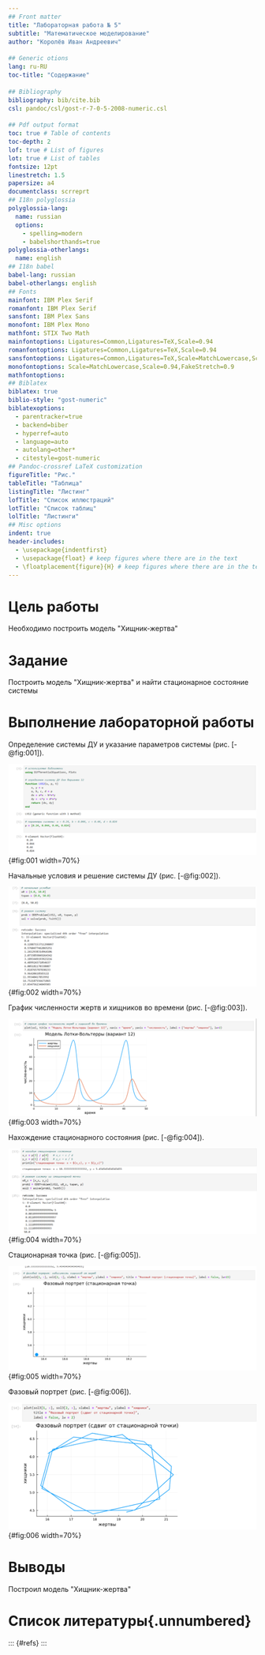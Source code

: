 ```yaml
---
## Front matter
title: "Лабораторная работа № 5"
subtitle: "Математическое моделирование"
author: "Королёв Иван Андреевич"

## Generic otions
lang: ru-RU
toc-title: "Содержание"

## Bibliography
bibliography: bib/cite.bib
csl: pandoc/csl/gost-r-7-0-5-2008-numeric.csl

## Pdf output format
toc: true # Table of contents
toc-depth: 2
lof: true # List of figures
lot: true # List of tables
fontsize: 12pt
linestretch: 1.5
papersize: a4
documentclass: scrreprt
## I18n polyglossia
polyglossia-lang:
  name: russian
  options:
	- spelling=modern
	- babelshorthands=true
polyglossia-otherlangs:
  name: english
## I18n babel
babel-lang: russian
babel-otherlangs: english
## Fonts
mainfont: IBM Plex Serif
romanfont: IBM Plex Serif
sansfont: IBM Plex Sans
monofont: IBM Plex Mono
mathfont: STIX Two Math
mainfontoptions: Ligatures=Common,Ligatures=TeX,Scale=0.94
romanfontoptions: Ligatures=Common,Ligatures=TeX,Scale=0.94
sansfontoptions: Ligatures=Common,Ligatures=TeX,Scale=MatchLowercase,Scale=0.94
monofontoptions: Scale=MatchLowercase,Scale=0.94,FakeStretch=0.9
mathfontoptions:
## Biblatex
biblatex: true
biblio-style: "gost-numeric"
biblatexoptions:
  - parentracker=true
  - backend=biber
  - hyperref=auto
  - language=auto
  - autolang=other*
  - citestyle=gost-numeric
## Pandoc-crossref LaTeX customization
figureTitle: "Рис."
tableTitle: "Таблица"
listingTitle: "Листинг"
lofTitle: "Список иллюстраций"
lotTitle: "Список таблиц"
lolTitle: "Листинги"
## Misc options
indent: true
header-includes:
  - \usepackage{indentfirst}
  - \usepackage{float} # keep figures where there are in the text
  - \floatplacement{figure}{H} # keep figures where there are in the text
---
```


# Цель работы

Необходимо построить модель "Хищник-жертва"

# Задание

Построить модель "Хищник-жертва" и найти стационарное состояние системы

# Выполнение лабораторной работы

Определение системы ДУ и указание параметров системы (рис. [-@fig:001]).

![Определение системы ДУ](image/1.png){#fig:001 width=70%}

Начальные условия и решение системы ДУ (рис. [-@fig:002]).

![Решение системы ДУ](image/2.png){#fig:002 width=70%}

График численности жертв и хищников во времени (рис. [-@fig:003]).

![График численности жертв и хищников во времени](image/3.png){#fig:003 width=70%}

Нахождение стационарного состояния (рис. [-@fig:004]).

![Нахождение стационарного состояния](image/4.png){#fig:004 width=70%}

Стационарная точка (рис. [-@fig:005]).

![Стационарная точка](image/5.png){#fig:005 width=70%}

Фазовый портрет (рис. [-@fig:006]).

![Фазовый портрет](image/6.png){#fig:006 width=70%}

# Выводы

Построил модель "Хищник-жертва"

# Список литературы{.unnumbered}

::: {#refs}
:::

